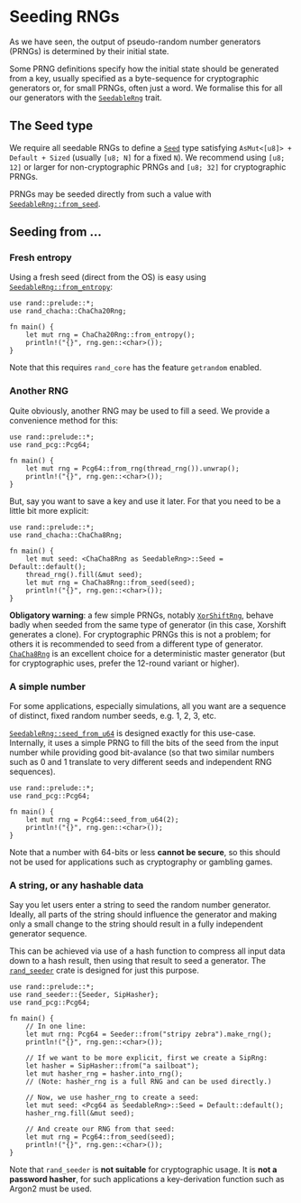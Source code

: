 # Seeding RNGs

As we have seen, the output of pseudo-random number generators (PRNGs) is
determined by their initial state.

Some PRNG definitions specify how the initial state should be generated from a
key, usually specified as a byte-sequence for cryptographic generators or,
for small PRNGs, often just a word. We formalise this for all our generators
with the [`SeedableRng`] trait.

## The Seed type

We require all seedable RNGs to define a [`Seed`] type satisfying
`AsMut<[u8]> + Default + Sized` (usually `[u8; N]` for a fixed `N`).
We recommend using `[u8; 12]` or larger for non-cryptographic PRNGs and
`[u8; 32]` for cryptographic PRNGs.

PRNGs may be seeded directly from such a value with [`SeedableRng::from_seed`].

## Seeding from ...

### Fresh entropy

Using a fresh seed (direct from the OS) is easy using [`SeedableRng::from_entropy`]:

```rust,editable
use rand::prelude::*;
use rand_chacha::ChaCha20Rng;

fn main() {
    let mut rng = ChaCha20Rng::from_entropy();
    println!("{}", rng.gen::<char>());
}
```

Note that this requires `rand_core` has the feature `getrandom` enabled.

### Another RNG

Quite obviously, another RNG may be used to fill a seed. We provide a
convenience method for this:

```rust,editable
use rand::prelude::*;
use rand_pcg::Pcg64;

fn main() {
    let mut rng = Pcg64::from_rng(thread_rng()).unwrap();
    println!("{}", rng.gen::<char>());
}
```

But, say you want to save a key and use it later. For that you need to be a
little bit more explicit:

```rust,editable
use rand::prelude::*;
use rand_chacha::ChaCha8Rng;

fn main() {
    let mut seed: <ChaCha8Rng as SeedableRng>::Seed = Default::default();
    thread_rng().fill(&mut seed);
    let mut rng = ChaCha8Rng::from_seed(seed);
    println!("{}", rng.gen::<char>());
}
```

**Obligatory warning**: a few simple PRNGs, notably [`XorShiftRng`],
behave badly when seeded from the same type of generator (in this case, Xorshift
generates a clone). For cryptographic PRNGs this is not a problem;
for others it is recommended to seed from a different type of generator.
[`ChaCha8Rng`] is an excellent choice for a deterministic master generator
(but for cryptographic uses, prefer the 12-round variant or higher).

### A simple number

For some applications, especially simulations, all you want are a sequence of
distinct, fixed random number seeds, e.g. 1, 2, 3, etc.

[`SeedableRng::seed_from_u64`] is designed exactly for this use-case.
Internally, it uses a simple PRNG to fill the bits of the seed from the input
number while providing good bit-avalance (so that two similar numbers such as
0 and 1 translate to very different seeds and independent RNG sequences).

```rust,editable
use rand::prelude::*;
use rand_pcg::Pcg64;

fn main() {
    let mut rng = Pcg64::seed_from_u64(2);
    println!("{}", rng.gen::<char>());
}
```

Note that a number with 64-bits or less **cannot be secure**, so this should
not be used for applications such as cryptography or gambling games.

### A string, or any hashable data

Say you let users enter a string to seed the random number generator. Ideally,
all parts of the string should influence the generator and making only a small
change to the string should result in a fully independent generator sequence.

This can be achieved via use of a hash function to compress all input data down
to a hash result, then using that result to seed a generator. The
[`rand_seeder`] crate is designed for just this purpose.

```rust,editable
use rand::prelude::*;
use rand_seeder::{Seeder, SipHasher};
use rand_pcg::Pcg64;

fn main() {
    // In one line:
    let mut rng: Pcg64 = Seeder::from("stripy zebra").make_rng();
    println!("{}", rng.gen::<char>());

    // If we want to be more explicit, first we create a SipRng:
    let hasher = SipHasher::from("a sailboat");
    let mut hasher_rng = hasher.into_rng();
    // (Note: hasher_rng is a full RNG and can be used directly.)

    // Now, we use hasher_rng to create a seed:
    let mut seed: <Pcg64 as SeedableRng>::Seed = Default::default();
    hasher_rng.fill(&mut seed);

    // And create our RNG from that seed:
    let mut rng = Pcg64::from_seed(seed);
    println!("{}", rng.gen::<char>());
}
```

Note that `rand_seeder` is **not suitable** for cryptographic usage.
It is **not a password hasher**, for such applications a key-derivation
function such as Argon2 must be used.


[`SeedableRng`]: ../rand/rand_core/trait.SeedableRng.html
[`Seed`]: ../rand/rand_core/trait.SeedableRng.html#type.Seed
[`SeedableRng::from_seed`]: ../rand/rand_core/trait.SeedableRng.html#tymethod.from_seed
[`SeedableRng::from_rng`]: ../rand/rand_core/trait.SeedableRng.html#method.from_rng
[`SeedableRng::seed_from_u64`]: ../rand/rand_core/trait.SeedableRng.html#method.seed_from_u64
[`SeedableRng::from_entropy`]: ../rand/rand_core/trait.SeedableRng.html#method.from_entropy
[`XorShiftRng`]: https://docs.rs/rand_xorshift/latest/rand_xorshift/struct.XorShiftRng.html
[`ChaCha8Rng`]: ../rand/rand_chacha/struct.ChaCha8Rng.html
[`rand_seeder`]: https://github.com/rust-random/seeder/
